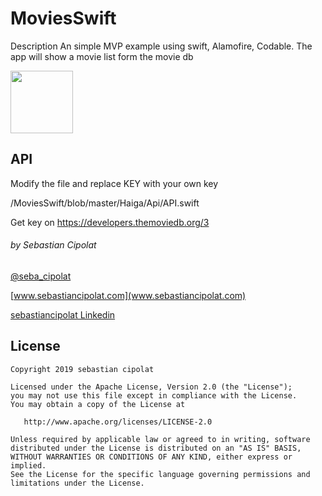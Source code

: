 # MoviesSwift
Description 
An simple MVP example using swift, Alamofire, Codable. 
The app will show a movie list form the movie db

<img src='https://github.com/sebacipolat/MoviesSwift/blob/master/pictures/screen.png' height="100"/>

## API 
Modify the file and replace KEY with your own key

/MoviesSwift/blob/master/Haiga/Api/API.swift

Get key on 
https://developers.themoviedb.org/3
###### by Sebastian Cipolat
[@seba_cipolat](http://twitter.com/seba_cipolat)

[www.sebastiancipolat.com](www.sebastiancipolat.com)

[sebastiancipolat Linkedin](www.linkedin.com/in/sebastiancipolat)



## License
    Copyright 2019 sebastian cipolat

    Licensed under the Apache License, Version 2.0 (the "License");
    you may not use this file except in compliance with the License.
    You may obtain a copy of the License at

       http://www.apache.org/licenses/LICENSE-2.0

    Unless required by applicable law or agreed to in writing, software
    distributed under the License is distributed on an "AS IS" BASIS,
    WITHOUT WARRANTIES OR CONDITIONS OF ANY KIND, either express or implied.
    See the License for the specific language governing permissions and
    limitations under the License.
